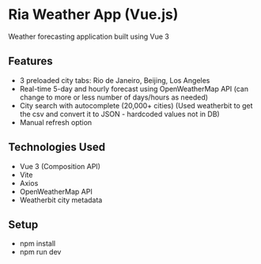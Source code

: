 # Ria Weather App (Vue.js)

Weather forecasting application built using Vue 3

## Features

- 3 preloaded city tabs: Rio de Janeiro, Beijing, Los Angeles
- Real-time 5-day and hourly forecast using OpenWeatherMap API (can change to more or less number of days/hours as needed)
- City search with autocomplete (20,000+ cities) (Used weatherbit to get the csv and convert it to JSON - hardcoded values not in DB)
- Manual refresh option

## Technologies Used

- Vue 3 (Composition API)
- Vite
- Axios
- OpenWeatherMap API
- Weatherbit city metadata

## Setup

- npm install
- npm run dev

